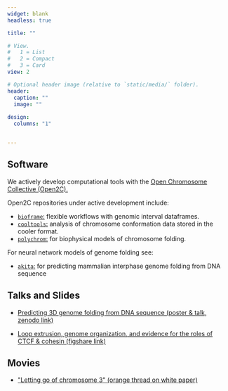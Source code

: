 ```yaml
---
widget: blank
headless: true

title: ""

# View.
#   1 = List
#   2 = Compact
#   3 = Card
view: 2

# Optional header image (relative to `static/media/` folder).
header:
  caption: ""
  image: ""
  
design:
  columns: "1"


---
```


## Software

We actively develop computational tools with the [Open Chromosome Collective (Open2C).](https://github.com/open2c) 

Open2C repositories under active development include:
- [`bioframe`:](https://github.com/open2c/bioframe) flexible workflows with genomic interval dataframes.
- [`cooltools`:](https://github.com/open2c/cooltools) analysis of chromosome conformation data stored in the cooler format.
- [`polychrom`:](https://github.com/open2c/polychrom) for biophysical models of chromosome folding.

For neural network models of genome folding see:
- [`akita`:](https://github.com/calico/basenji/tree/master/manuscripts/akita) for predicting mammalian interphase genome folding from DNA sequence

## Talks and Slides

- [Predicting 3D genome folding from DNA sequence
(poster & talk, zenodo link)](https://zenodo.org/record/3942645#.YIYIfBNKjlw)

- [Loop extrusion, genome organization, and evidence for the roles of CTCF & cohesin (figshare link)](https://figshare.com/articles/presentation/03-23-17_les_houches_forWeb_gfudenberg_pdf/4871948)

## Movies

- ["Letting go of chromosome 3" (orange thread on white paper)](https://www.youtube.com/watch?v=HS7ONhkeUe8)



